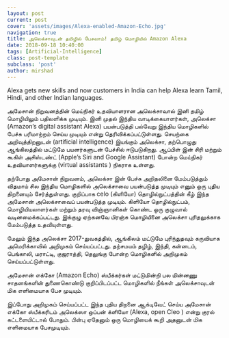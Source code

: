 ```yaml
---
layout: post
current: post
cover: 'assets/images/Alexa-enabled-Amazon-Echo.jpg'
navigation: true
title: அலெக்சாவுடன் தமிழில் பேசலாம்! தமிழ் மொழியில் Amazon Alexa
date: 2018-09-18 10:40:00
tags: [Artificial-Intelligence]
class: post-template
subclass: 'post'
author: mirshad
---
```


Alexa gets new skills and now customers in India can help Alexa learn Tamil, Hindi, and other Indian languages.

அமேசான் நிறுவனத்தின் மெய்நிகர் உதவியாளரான‌ அலெக்சாவால் இனி தமிழ் மொழியிலும் பதிலளிக்க‌ முடியும். இனி முதல் இந்திய வாடிக்கையாளர்கள், அலெக்சா (Amazon’s digital assistant Alexa) பயன்படுத்தி பல்வேறு இந்திய மொழிகளில் பேச்சு பரிமாற்றம் செய்ய‌ முடியும் என்று தெரிவிக்கப்பட்டுள்ளது. செயற்கை அறிவுத்திறனுடன் (artificial intelligence) இயங்கும் அலெக்சா, தற்பொழுது ஆங்கிலத்தில் மட்டுமே பயனர்களுடன் பேச்சில் ஈடுபடுகிறது. ஆப்பிள் இன் சிரி மற்றும் கூகிள் அசிஸ்டண்ட் (Apple’s Siri and Google Assistant) போன்ற மெய்நிகர் உதவியாளர்களுக்கு (virtual assistants ) நிகராக‌ உள்ளது.

தற்போது அமேசான் நிறுவனம், அலெக்சா இன் பேச்சு அறிதலினை மேம்படுத்தும் விதமாய் சில இந்திய மொழிகளில் அலெக்சாவை பயன்படுத்த முடியும் எனும் ஒரு புதிய திறனையும் சேர்த்துள்ளது. குறிப்பாக celo (கிளியோ) தொழில்நுட்பத்தின் கீழ் இந்த அமேசான் அலெக்சாவைப் பயன்படுத்த முடியும். கிளியோ தொழில்நுட்பம், மொழியியலாளர்கள் மற்றும் தரவு விஞ்ஞானிகள் கொண்ட‌ ஒரு குழுவால் வடினமைக்கப்பட்டது. இக்குழு ஏற்கனவே பிரஞ்சு மொழியினை அலெக்சா புரிதலுக்காக‌ மேம்படுத்த உதவியுள்ளது.

மேலும் இந்த அலெக்சா 2017-துவகத்தில், ஆங்கிலம் மட்டுமே புரிந்துதவும் கருவியாக‌ அமெரிக்காவில் அறிமுகம் செய்யப்பட்டது. தற்சமயம் தழிழ், இந்தி, கன்னடம், பெங்காலி, மராட்டி, குஜராத்தி, தெலுங்கு போன்ற மொழிகளில் அறிமுகம் செய்யப்பட்டுள்ளது.

அமேசான் எக்கோ (Amazon Echo) ஸ்பீக்கர்கள் மட்டுமின்றி பல மின்னணு சாதனங்களின் துணைகொண்டு குறிப்பிடப்பட்ட மொழிகளில் நீங்கள் அலெக்சாவுடன் மிக எளிமையாக பேச முடியும்.

இப்போது அறிமுகம் செய்யப்பட்ட‌ இந்த புதிய திறனை ஆக்டிவேட் செய்ய அமேசான் எக்கோ ஸ்பீக்கரிடம் அலெக்ஸா ஒப்பன் க்ளியோ (Alexa, open Cleo ) என்று குரல் கட்டளையிட்டால் போதும். பின்பு ஏதேனும் ஒரு மொழியைக் கூறி அதனுடன் மிக எளிமையாக பேசமுடியும்.
